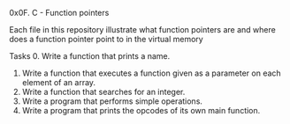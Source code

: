 0x0F. C - Function pointers

Each file in this repository illustrate what function pointers are and where does a function pointer point to in the virtual memory

Tasks
0. Write a function that prints a name.
1. Write a function that executes a function given as a parameter on each element of an array.
2. Write a function that searches for an integer.
3. Write a program that performs simple operations.
4. Write a program that prints the opcodes of its own main function.


